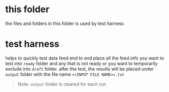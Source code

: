 # this folder 
the files and folders in this folder is used by test harness

# test harness 
helps to quickly test data feed end to end
place all the feed info you want to test into `ready` folder and any that is not ready or you want to temporarily exclude into `draft` folder. after the test, the results will be placed under `output` folder with the file name `<<INPUT FILE NAME>>.txt`

> Note: `output` folder is cleared for each run


